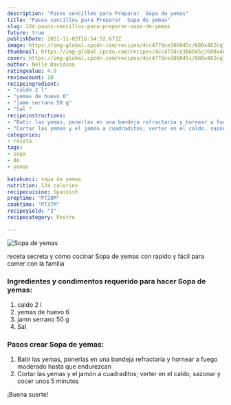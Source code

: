 ```yaml
---
description: "Pasos sencillos para Preparar  Sopa de yemas"
title: "Pasos sencillos para Preparar  Sopa de yemas"
slug: 124-pasos-sencillos-para-preparar-sopa-de-yemas
future: true
publishDate: 2021-11-03T16:54:52.673Z
image: https://img-global.cpcdn.com/recipes/4cc477dce386045c/680x482cq70/sopa-de-yemas-foto-principal.jpg
thumbnail: https://img-global.cpcdn.com/recipes/4cc477dce386045c/680x482cq70/sopa-de-yemas-foto-principal.jpg
cover: https://img-global.cpcdn.com/recipes/4cc477dce386045c/680x482cq70/sopa-de-yemas-foto-principal.jpg
author: Nelle Davidson
ratingvalue: 4.9
reviewcount: 10
recipeingredient:
- "caldo 2 l"
- "yemas de huevo 6"
- "jamn serrano 50 g"
- "Sal "
recipeinstructions:
- "Batir las yemas, ponerlas en una bandeja refractaria y hornear a fuego moderado hasta que endurezcan"
- "Cortar las yemas y el jamón a cuadraditos; verter en el caldo, sazonar y cocer unos 5 minutos"
categories:
- receta
tags:
- sopa
- de
- yemas

katakunci: sopa de yemas 
nutrition: 124 calories
recipecuisine: Spainish
preptime: "PT28M"
cooktime: "PT37M"
recipeyield: "3"
recipecategory: Postre

---
```



![Sopa de yemas](https://img-global.cpcdn.com/recipes/4cc477dce386045c/680x482cq70/sopa-de-yemas-foto-principal.jpg)

receta secreta y cómo cocinar Sopa de yemas con rápido y fácil para comer con la familia

<!--inarticleads1-->

### Ingredientes y condimentos requerido para hacer Sopa de yemas:

1. caldo 2 l
1. yemas de huevo 6
1. jamn serrano 50 g
1. Sal 



<!--inarticleads2-->

### Pasos crear Sopa de yemas:

1. Batir las yemas, ponerlas en una bandeja refractaria y hornear a fuego moderado hasta que endurezcan
1. Cortar las yemas y el jamón a cuadraditos; verter en el caldo, sazonar y cocer unos 5 minutos



¡Buena suerte!


